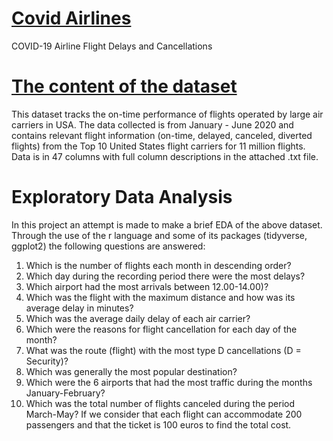 # [Covid Airlines](https://www.kaggle.com/akulbahl/covid19-airline-flight-delays-and-cancellations)
COVID-19 Airline Flight Delays and Cancellations

# [The content of the dataset](https://github.com/katetotka/covid_airlines/blob/main/ColumnDescriptions.txt)
This dataset tracks the on-time performance of flights operated by large air carriers in USA. The data collected is from January - June 2020 and contains relevant flight information (on-time, delayed, canceled, diverted flights) from the Top 10 United States flight carriers for 11 million flights. Data is in 47 columns with full column descriptions in the attached .txt file.

# Exploratory Data Analysis
In this project an attempt is made to make a brief EDA of the above dataset. Through the use of the r language and some of its packages (tidyverse, ggplot2) the following questions are answered:

1. Which is the number of flights each month in descending order?
2.  Which day during the recording period there were the most delays?
3.  Which airport had the most arrivals between 12.00-14.00)?
4.  Which was the flight with the maximum distance and  how was its average delay in minutes?
5.  Which was the average daily delay of each air carrier?
6.  Which were the reasons for flight cancellation for each day of the month?
7.  What was the route (flight) with the most type D cancellations (D = Security)?
8.  Which was generally the most popular destination?
9.  Which were the 6 airports that had the most traffic during the months January-February?
10. Which was the total number of flights canceled during the period March-May? If we consider that each flight can accommodate 200 passengers and that the ticket is 100 euros to find the total cost.

